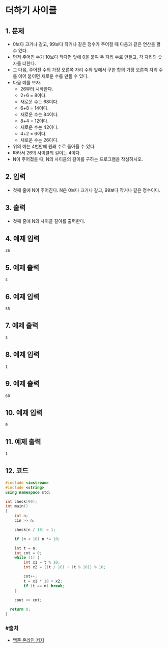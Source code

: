 # 더하기 사이클

## 1. 문제
- 0보다 크거나 같고, 99보다 작거나 같은 정수가 주어질 때 다음과 같은 연산을 할 수 있다.
- 먼저 주어진 수가 10보다 작다면 앞에 0을 붙여 두 자리 수로 만들고, 각 자리의 숫자를 더한다. 
- 그 다음, 주어진 수의 가장 오른쪽 자리 수와 앞에서 구한 합의 가장 오른쪽 자리 수를 이어 붙이면 새로운 수를 만들 수 있다.
- 다음 예를 보자.
  - 26부터 시작한다.
  - 2+6 = 8이다.
  - 새로운 수는 68이다.
  - 6+8 = 14이다.
  - 새로운 수는 84이다.
  - 8+4 = 12이다.
  - 새로운 수는 42이다.
  - 4+2 = 6이다.
  - 새로운 수는 26이다.
- 위의 예는 4번만에 원래 수로 돌아올 수 있다.
- 따라서 26의 사이클의 길이는 4이다.
- N이 주어졌을 때, N의 사이클의 길이를 구하는 프로그램을 작성하시오.

## 2. 입력
- 첫째 줄에 N이 주어진다. N은 0보다 크거나 같고, 99보다 작거나 같은 정수이다.

## 3. 출력

- 첫째 줄에 N의 사이클 길이를 출력한다.

## 4. 예제 입력
```
26
```

## 5. 예제 출력
```
4
```

## 6. 예제 입력

```
55
```

## 7. 예제 출력

```
3
```

## 8. 예제 입력

```
1
```

## 9. 예제 출력

```
60
```

## 10. 예제 입력

```
0
```

## 11. 예제 출력

```
1
```

## 12. 코드

```c++
#include <iostream>
#include <string>
using namespace std;

int check[99];
int main()
{
	int n;
	cin >> n;

	check[n / 10] = 1;

	if (n < 10) n *= 10;

	int t = n;
	int cnt = 0;
	while (1) {
		int x1 = t % 10;
		int x2 = ((t / 10) + (t % 10)) % 10;

		cnt++;
		t = x1 * 10 + x2;
		if (t == n) break;
	}

	cout << cnt;
  
  return 0;
}
```



### #출처

- [백준 온라인 저지](https://www.acmicpc.net/problem/1110)
